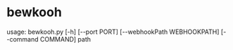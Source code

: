 # bewkooh

usage: bewkooh.py [-h] [--port PORT] [--webhookPath WEBHOOKPATH] [--command COMMAND] path
